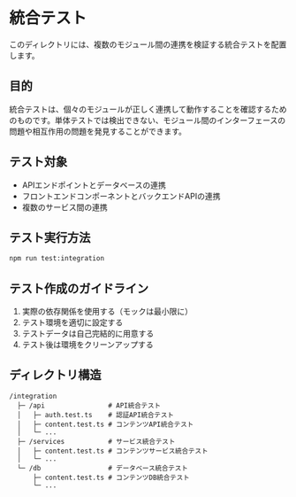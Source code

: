 # 統合テスト

このディレクトリには、複数のモジュール間の連携を検証する統合テストを配置します。

## 目的

統合テストは、個々のモジュールが正しく連携して動作することを確認するためのものです。単体テストでは検出できない、モジュール間のインターフェースの問題や相互作用の問題を発見することができます。

## テスト対象

- APIエンドポイントとデータベースの連携
- フロントエンドコンポーネントとバックエンドAPIの連携
- 複数のサービス間の連携

## テスト実行方法

```bash
npm run test:integration
```

## テスト作成のガイドライン

1. 実際の依存関係を使用する（モックは最小限に）
2. テスト環境を適切に設定する
3. テストデータは自己完結的に用意する
4. テスト後は環境をクリーンアップする

## ディレクトリ構造

```
/integration
  ├─ /api                # API統合テスト
  │   ├─ auth.test.ts    # 認証API統合テスト
  │   ├─ content.test.ts # コンテンツAPI統合テスト
  │   └─ ...
  ├─ /services           # サービス統合テスト
  │   ├─ content.test.ts # コンテンツサービス統合テスト
  │   └─ ...
  └─ /db                 # データベース統合テスト
      ├─ content.test.ts # コンテンツDB統合テスト
      └─ ...
```